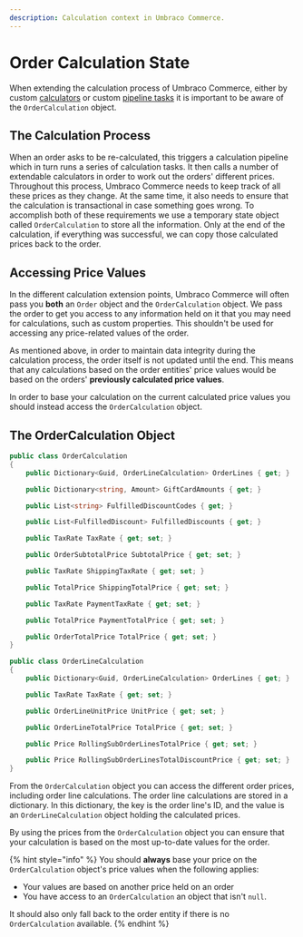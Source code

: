 ```yaml
---
description: Calculation context in Umbraco Commerce.
---
```


# Order Calculation State

When extending the calculation process of Umbraco Commerce, either by custom [calculators](calculators.md) or custom [pipeline tasks](pipelines.md) it is important to be aware of the `OrderCalculation` object.

## The Calculation Process

When an order asks to be re-calculated, this triggers a calculation pipeline which in turn runs a series of calculation tasks. It then calls a number of extendable calculators in order to work out the orders' different prices. Throughout this process, Umbraco Commerce needs to keep track of all these prices as they change. At the same time, it also needs to ensure that the calculation is transactional in case something goes wrong. To accomplish both of these requirements we use a temporary state object called `OrderCalculation` to store all the information. Only at the end of the calculation, if everything was successful, we can copy those calculated prices back to the order.

## Accessing Price Values

In the different calculation extension points, Umbraco Commerce will often pass you **both** an `Order` object and the `OrderCalculation` object. We pass the order to get you access to any information held on it that you may need for calculations, such as custom properties. This shouldn't be used for accessing any price-related values of the order.

As mentioned above, in order to maintain data integrity during the calculation process, the order itself is not updated until the end. This means that any calculations based on the order entities' price values would be based on the orders' **previously calculated price values**.

In order to base your calculation on the current calculated price values you should instead access the `OrderCalculation` object.

## The OrderCalculation Object

```csharp
public class OrderCalculation
{
    public Dictionary<Guid, OrderLineCalculation> OrderLines { get; }

    public Dictionary<string, Amount> GiftCardAmounts { get; }

    public List<string> FulfilledDiscountCodes { get; }

    public List<FulfilledDiscount> FulfilledDiscounts { get; }

    public TaxRate TaxRate { get; set; }

    public OrderSubtotalPrice SubtotalPrice { get; set; }

    public TaxRate ShippingTaxRate { get; set; }

    public TotalPrice ShippingTotalPrice { get; set; }

    public TaxRate PaymentTaxRate { get; set; }

    public TotalPrice PaymentTotalPrice { get; set; }

    public OrderTotalPrice TotalPrice { get; set; }
}

public class OrderLineCalculation
{
    public Dictionary<Guid, OrderLineCalculation> OrderLines { get; }

    public TaxRate TaxRate { get; set; }

    public OrderLineUnitPrice UnitPrice { get; set; }

    public OrderLineTotalPrice TotalPrice { get; set; }

    public Price RollingSubOrderLinesTotalPrice { get; set; }

    public Price RollingSubOrderLinesTotalDiscountPrice { get; set; }
}
```

From the `OrderCalculation` object you can access the different order prices, including order line calculations. The order line calculations are stored in a dictionary. In this dictionary, the key is the order line's ID, and the value is an `OrderLineCalculation` object holding the calculated prices.

By using the prices from the `OrderCalculation` object you can ensure that your calculation is based on the most up-to-date values for the order.

{% hint style="info" %}
You should **always** base your price on the `OrderCalculation` object's price values when the following applies:

* Your values are based on another price held on an order
* You have access to an `OrderCalculation` an object that isn't `null`.

It should also only fall back to the order entity if there is no `OrderCalculation` available.
{% endhint %}
